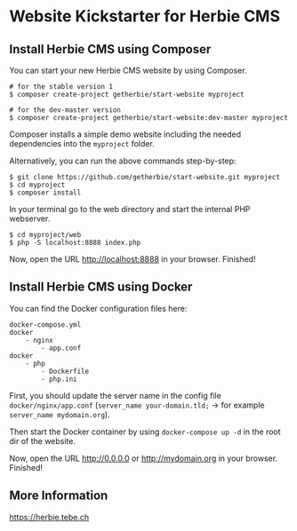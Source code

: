 # Website Kickstarter for Herbie CMS

## Install Herbie CMS using Composer

You can start your new Herbie CMS website by using Composer.

    # for the stable version 1
    $ composer create-project getherbie/start-website myproject

    # for the dev-master version
    $ composer create-project getherbie/start-website:dev-master myproject
    
Composer installs a simple demo website including the needed dependencies into the `myproject` folder. 

Alternatively, you can run the above commands step-by-step:

	$ git clone https://github.com/getherbie/start-website.git myproject
    $ cd myproject
    $ composer install

In your terminal go to the web directory and start the internal PHP webserver.

    $ cd myproject/web
    $ php -S localhost:8888 index.php

Now, open the URL <http://localhost:8888> in your browser. Finished!


## Install Herbie CMS using Docker

You can find the Docker configuration files here:

```
docker-compose.yml
docker
    - nginx
        - app.conf
docker
    - php
        - Dockerfile
        - php.ini
```

First, you should update the server name in the config file `docker/nginx/app.conf` (`server_name your-domain.tld;` -> for example `server_name mydomain.org`).

Then start the Docker container by using `docker-compose up -d` in the root dir of the website.

Now, open the URL <http://0.0.0.0> or <http://mydomain.org> in your browser. Finished!

## More Information

<https://herbie.tebe.ch>
